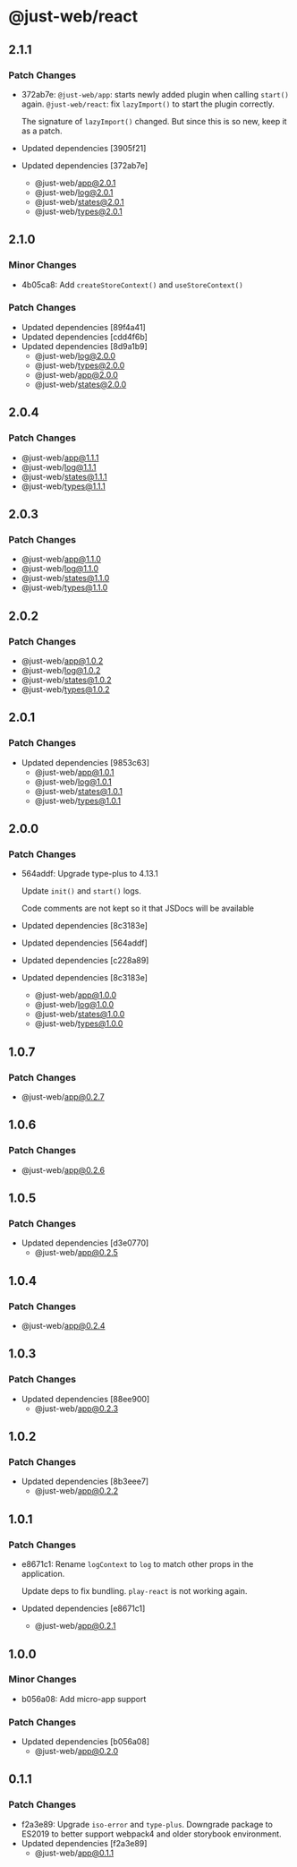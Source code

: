 # @just-web/react

## 2.1.1

### Patch Changes

- 372ab7e: `@just-web/app`: starts newly added plugin when calling `start()` again.
  `@just-web/react`: fix `lazyImport()` to start the plugin correctly.

  The signature of `lazyImport()` changed.
  But since this is so new, keep it as a patch.

- Updated dependencies [3905f21]
- Updated dependencies [372ab7e]
  - @just-web/app@2.0.1
  - @just-web/log@2.0.1
  - @just-web/states@2.0.1
  - @just-web/types@2.0.1

## 2.1.0

### Minor Changes

- 4b05ca8: Add `createStoreContext()` and `useStoreContext()`

### Patch Changes

- Updated dependencies [89f4a41]
- Updated dependencies [cdd4f6b]
- Updated dependencies [8d9a1b9]
  - @just-web/log@2.0.0
  - @just-web/types@2.0.0
  - @just-web/app@2.0.0
  - @just-web/states@2.0.0

## 2.0.4

### Patch Changes

- @just-web/app@1.1.1
- @just-web/log@1.1.1
- @just-web/states@1.1.1
- @just-web/types@1.1.1

## 2.0.3

### Patch Changes

- @just-web/app@1.1.0
- @just-web/log@1.1.0
- @just-web/states@1.1.0
- @just-web/types@1.1.0

## 2.0.2

### Patch Changes

- @just-web/app@1.0.2
- @just-web/log@1.0.2
- @just-web/states@1.0.2
- @just-web/types@1.0.2

## 2.0.1

### Patch Changes

- Updated dependencies [9853c63]
  - @just-web/app@1.0.1
  - @just-web/log@1.0.1
  - @just-web/states@1.0.1
  - @just-web/types@1.0.1

## 2.0.0

### Patch Changes

- 564addf: Upgrade type-plus to 4.13.1

  Update `init()` and `start()` logs.

  Code comments are not kept so it that JSDocs will be available

- Updated dependencies [8c3183e]
- Updated dependencies [564addf]
- Updated dependencies [c228a89]
- Updated dependencies [8c3183e]
  - @just-web/app@1.0.0
  - @just-web/log@1.0.0
  - @just-web/states@1.0.0
  - @just-web/types@1.0.0

## 1.0.7

### Patch Changes

- @just-web/app@0.2.7

## 1.0.6

### Patch Changes

- @just-web/app@0.2.6

## 1.0.5

### Patch Changes

- Updated dependencies [d3e0770]
  - @just-web/app@0.2.5

## 1.0.4

### Patch Changes

- @just-web/app@0.2.4

## 1.0.3

### Patch Changes

- Updated dependencies [88ee900]
  - @just-web/app@0.2.3

## 1.0.2

### Patch Changes

- Updated dependencies [8b3eee7]
  - @just-web/app@0.2.2

## 1.0.1

### Patch Changes

- e8671c1: Rename `logContext` to `log` to match other props in the application.

  Update deps to fix bundling.
  `play-react` is not working again.

- Updated dependencies [e8671c1]
  - @just-web/app@0.2.1

## 1.0.0

### Minor Changes

- b056a08: Add micro-app support

### Patch Changes

- Updated dependencies [b056a08]
  - @just-web/app@0.2.0

## 0.1.1

### Patch Changes

- f2a3e89: Upgrade `iso-error` and `type-plus`.
  Downgrade package to ES2019 to better support webpack4 and older storybook environment.
- Updated dependencies [f2a3e89]
  - @just-web/app@0.1.1

